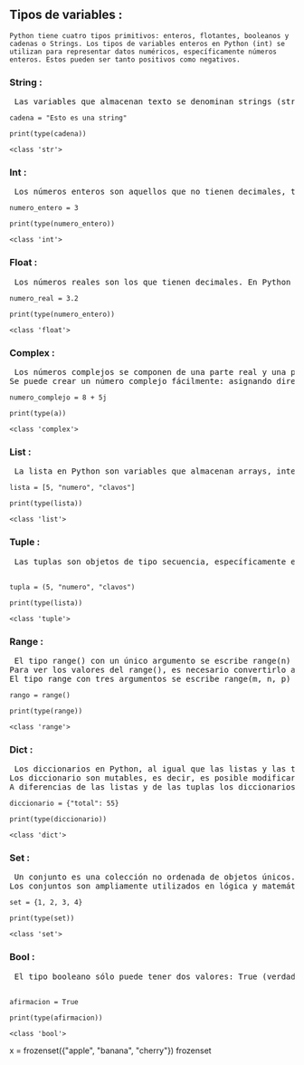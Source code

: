 ## Tipos de variables :

    Python tiene cuatro tipos primitivos: enteros, flotantes, booleanos y cadenas o Strings. Los tipos de variables enteros en Python (int) se utilizan para representar datos numéricos, específicamente números enteros. Estos pueden ser tanto positivos como negativos.

### String :
 <pre> Las variables que almacenan texto se denominan strings (str). Tienen que estar entre comillas sencillas(‘) o dobles ("), o si el texto ocupa varias líneas, entre triples comillas dobles (""" """)) . </pre>

`cadena = "Esto es una string" `

`print(type(cadena)) `

`<class 'str'> `


### Int :

<pre> Los números enteros son aquellos que no tienen decimales, tanto positivos como negativos (además del cero). En Python se pueden representar mediante el tipo int (de integer, entero) o el tipo long (largo). La única diferencia es que el tipo long permite almacenarnúmeros más grandes. Es aconsejable no utilizar el tipo long a menos que sea necesario, para no malgastar memoria.
</pre>


`numero_entero = 3 `

`print(type(numero_entero)) `

`<class 'int'> `


### Float :

<pre> Los números reales son los que tienen decimales. En Python se expresan mediante el tipo float. </pre>


`numero_real = 3.2 `

`print(type(numero_entero)) `

`<class 'float'> `



### Complex :

<pre> Los números complejos se componen de una parte real y una parte imaginaria. En Python, la parte imaginaria se puede expresar simplemente agregando una j o una J después del número.
Se puede crear un número complejo fácilmente: asignando directamente la parte real e imaginaria a una variable. El siguiente código de ejemplo demuestra cómo puede crear un número complejo en Python:
</pre>
`numero_complejo = 8 + 5j `

`print(type(a)) `

`<class 'complex'> `



### List :

<pre> La lista en Python son variables que almacenan arrays, internamente cada posición puede ser un tipo de datos distinto.
</pre>

` lista = [5, "numero", "clavos"] `

` print(type(lista)) `

` <class 'list'> `


### Tuple :

<pre> Las tuplas son objetos de tipo secuencia, específicamente es un tipo de dato lista inmutable. Esta no puede modificarse de ningún modo después de su creación.

</pre>

` tupla = (5, "numero", "clavos") `

` print(type(lista)) `

` <class 'tuple'> `

### Range :

<pre> El tipo range() con un único argumento se escribe range(n) y crea una lista inmutable de n números enteros consecutivos que empieza en 0 y acaba en n - 1.
Para ver los valores del range(), es necesario convertirlo a lista mediante la función list(). 
El tipo range con tres argumentos se escribe range(m, n, p) y crea una lista inmutable de enteros que empieza en m y acaba justo antes de superar o igualar a n, aumentando los valores de p en p. Si p es negativo, los valores van disminuyendo de p en p.</pre>

` rango = range() `

` print(type(range)) `

` <class 'range'> `

### Dict :

<pre> Los diccionarios en Python, al igual que las listas y las tuplas, nos permiten almacenar diferentes tipos de datos: Strings, enteros, flotantes, booleanos, tuplas, listas e inclusive otros diccionarios.
Los diccionario son mutables, es decir, es posible modificar su longitud, podemos agregar o quitar elementos de él; de igual forma todos los valores almacenados en el diccionario pueden ser modificados.
A diferencias de las listas y de las tuplas los diccionarios no se rigen por la regla de los índices, no, nada de eso, en este caso todos los valores que se almacenen en el diccionario no corresponderá a un índice, si no a una llave.
</pre>


` diccionario = {"total": 55} `

` print(type(diccionario)) `

` <class 'dict'> `

### Set :

<pre> Un conjunto es una colección no ordenada de objetos únicos. Python provee este tipo de datos «por defecto» al igual que otras colecciones más convencionales como las listas, tuplas y diccionarios.
Los conjuntos son ampliamente utilizados en lógica y matemática, y desde el lenguaje podemos sacar provecho de sus propiedades para crear código más eficiente y legible en menos tiempo.</pre>

` set = {1, 2, 3, 4} `

` print(type(set)) `

` <class 'set'> `


### Bool :

<pre> El tipo booleano sólo puede tener dos valores: True (verdadero) y False (falso). Estos valores son especialmente importantes para las expresiones condicionales y los bucles, como verá más adelante.

</pre>


` afirmacion = True `

` print(type(afirmacion)) `

` <class 'bool'> `


x = frozenset({"apple", "banana", "cherry"})	frozenset	
	
